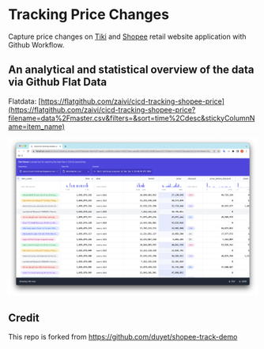 # Tracking Price Changes

Capture price changes on [Tiki](https://tiki.vn/) and [Shopee](https://shopee.vn/) retail website application with Github Workflow.

## An analytical and statistical overview of the data via Github Flat Data

Flatdata: [https://flatgithub.com/zaivi/cicd-tracking-shopee-price](https://flatgithub.com/zaivi/cicd-tracking-shopee-price?filename=data%2Fmaster.csv&filters=&sort=time%2Cdesc&stickyColumnName=item_name)

![](.github/screenshot/flat-github.png)

## Credit

This repo is forked from https://github.com/duyet/shopee-track-demo
